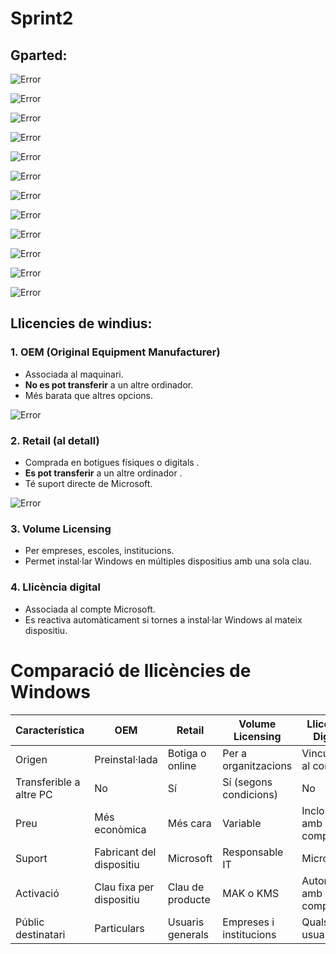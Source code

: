 # Sprint2
## Gparted:
![Error](./gparted.png)


![Error](./gparted1.png)


![Error](./gparted2.png)


![Error](./gparted3.png)


![Error](./gparted4.png)

![Error](./gparted5.png)

![Error](./gparted6.png)

![Error](./gparted7.png)

![Error](./gparted8.png)

![Error](./gparted9.png)

![Error](./gparted10.png)

![Error](./gparted11.png)



## Llicencies de windius:

### 1. OEM (Original Equipment Manufacturer)
- Associada al maquinari.
- **No es pot transferir** a un altre ordinador.
- Més barata que altres opcions.

![Error](./llicencia2.png)

### 2. Retail (al detall)
- Comprada en botigues físiques o digitals .
- **Es pot transferir** a un altre ordinador .
- Té suport directe de Microsoft.

![Error](./llicencia1.png)

### 3. Volume Licensing
- Per empreses, escoles, institucions.
- Permet instal·lar Windows en múltiples dispositius amb una sola clau.



### 4. Llicència digital 
- Associada al compte Microsoft.
- Es reactiva automàticament si tornes a instal·lar Windows al mateix dispositiu.



# Comparació de llicències de Windows

| Característica              | OEM                     | Retail                  | Volume Licensing        | Llicència Digital         |
|-----------------------------|--------------------------|--------------------------|--------------------------|----------------------------|
| Origen                      | Preinstal·lada           | Botiga o online          | Per a organitzacions     | Vinculada al compte        |
| Transferible a altre PC     | No                       | Sí                       | Sí (segons condicions)   | No                         |
| Preu                        | Més econòmica            | Més cara                 | Variable                 | Inclosa amb el compte      |
| Suport                      | Fabricant del dispositiu | Microsoft                | Responsable IT           | Microsoft                  |
| Activació                   | Clau fixa per dispositiu | Clau de producte         | MAK o KMS                | Automàtica amb el compte   |
| Públic destinatari          | Particulars              | Usuaris generals         | Empreses i institucions  | Qualsevol usuari           |

